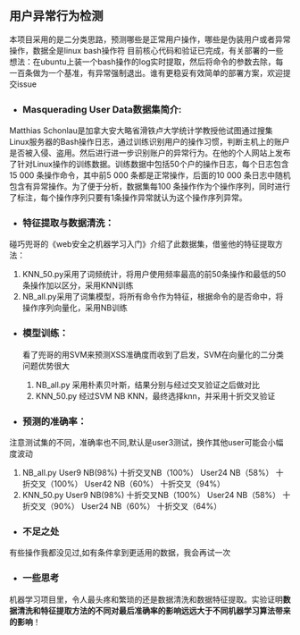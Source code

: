 ##  用户异常行为检测

本项目采用的是二分类思路，预测哪些是正常用户操作，哪些是伪装用户或者异常操作，数据全是linux bash操作符
目前核心代码和验证已完成，有关部署的一些想法：在ubuntu上装一个bash操作的log实时提取，然后将命令的参数去除，每一百条做为一个基准，有异常强制退出。谁有更稳妥有效简单的部署方案，欢迎提交issue

- ### Masquerading User Data数据集简介:
Matthias Schonlau是加拿大安大略省滑铁卢大学统计学教授他试图通过搜集Linux服务器的Bash操作日志，通过训练识别用户的操作习惯，判断主机上的账户是否被入侵、盗用。然后进行进一步识别账户的异常行为。在他的个人网站上发布了针对Linux操作的训练数据。训练数据中包括50个户的操作日志，每个日志包含15 000 条操作命令，其中前5 000 条都是正常操作，后面的10 000 条日志中随机包含有异常操作。为了便于分析，数据集每100 条操作作为个操作序列，同时进行了标注，每个操作序列只要有1条操作异常就认为这个操作序列异常。
 
- ### 特征提取与数据清洗：
碰巧兜哥的《web安全之机器学习入门》介绍了此数据集，借鉴他的特征提取方法：
   1. KNN_50.py采用了词频统计，将用户使用频率最高的前50条操作和最低的50条操作加以区分，采用KNN训练
   2. NB_all.py采用了词集模型，将所有命令作为特征，根据命令的是否命中，将操作序列向量化，采用NB训练

- ### 模型训练：
   看了兜哥的用SVM来预测XSS准确度而收到了启发，SVM在向量化的二分类问题优势很大
   1. NB_all.py   采用朴素贝叶斯，结果分别与经过交叉验证之后做对比
   2. KNN_50.py   经过SVM NB KNN，最终选择knn，并采用十折交叉验证

- ### 预测的准确率：
注意测试集的不同，准确率也不同,默认是user3测试，换作其他user可能会小幅度波动

   1. NB_all.py   User9 NB(98%) 十折交叉NB（100%）    User24 NB（58%） 十折交叉（100%）    User42 NB（60%） 十折交叉（94%）
   2. KNN_50.py   User9 NB(98%) 十折交叉NB（100%）    User24 NB（58%） 十折交叉（90%）     User24 NB（60%） 十折交叉（64%）

- ### 不足之处
 有些操作我都没见过,如有条件拿到更适用的数据，我会再试一次

- ### 一些思考
机器学习项目里，令人最头疼和繁琐的还是数据清洗和数据特征提取。实验证明**数据清洗和特征提取方法的不同对最后准确率的影响远远大于不同机器学习算法带来的影响**！